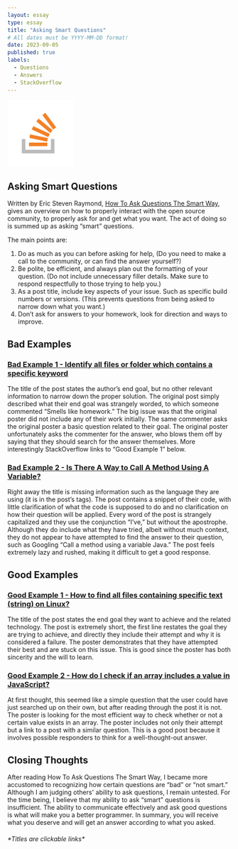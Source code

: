 ```yaml
---
layout: essay
type: essay
title: "Asking Smart Questions"
# All dates must be YYYY-MM-DD format!
date: 2023-09-05
published: true
labels:
  - Questions
  - Answers
  - StackOverflow
---
```


<img width="150px" class="rounded float-start pe-4" src="../img/asking-questions/StackOverflow.png">

## Asking Smart Questions

Written by Eric Steven Raymond, [How To Ask Questions The Smart Way](http://www.catb.org/esr/faqs/smart-questions.html), gives an overview on how to properly interact with the open source community, to properly ask for and get what you want. The act of doing so is summed up as asking “smart” questions.

The main points are:
1. Do as much as you can before asking for help, (Do you need to make a call to the community, or can find the answer yourself?)
2. Be polite, be efficient, and always plan out the formatting of your question. (Do not include unnecessary filler details. Make sure to respond respectfully to those trying to help you.)
3. As a post title, include key aspects of your issue. Such as specific build numbers or versions. (This prevents questions from being asked to narrow down what you want.)
4. Don’t ask for answers to your homework, look for direction and ways to improve.

## Bad Examples

### [Bad Example 1 - Identify all files or folder which contains a specific keyword](https://stackoverflow.com/questions/56770250/identify-all-files-or-folder-which-contains-a-specific-keyword?noredirect=1&lq=1 )

The title of the post states the author’s end goal, but no other relevant information to narrow down the proper solution. The original post simply described what their end goal was strangely worded, to which someone commented “Smells like homework.” The big issue was that the original poster did not include any of their work initially. The same commenter asks the original poster a basic question related to their goal. The original poster unfortunately asks the commenter for the answer, who blows them off by saying that they should search for the answer themselves. More interestingly StackOverflow links to “Good Example 1” below.

### [Bad Example 2 - Is There A Way to Call A Method Using A Variable?](https://stackoverflow.com/questions/77041586/is-there-a-way-to-call-a-method-using-a-variable/77041780#77041780 )

Right away the title is missing information such as the language they are using (it is in the post’s tags). The post contains a snippet of their code, with little clarification of what the code is supposed to do and no clarification on how their question will be applied. Every word of the post is strangely capitalized and they use the conjunction “I’ve,” but without the apostrophe. Although they do include what they have tried, albeit without much context, they do not appear to have attempted to find the answer to their question, such as Googling “Call a method using a variable Java.” The post feels extremely lazy and rushed, making it difficult to get a good response.

## Good Examples

### [Good Example 1 - How to find all files containing specific text (string) on Linux?](https://stackoverflow.com/questions/16956810/how-to-find-all-files-containing-specific-text-string-on-linux/16957078#16957078)

The title of the post states the end goal they want to achieve and the related technology. The post is extremely short, the first line restates the goal they are trying to achieve, and directly they include their attempt and why it is considered a failure. The poster demonstrates that they have attempted their best and are stuck on this issue. This is good since the poster has both sincerity and the will to learn.

### [Good Example 2 - How do I check if an array includes a value in JavaScript?](https://stackoverflow.com/questions/237104/how-do-i-check-if-an-array-includes-a-value-in-javascript)

At first thought, this seemed like a simple question that the user could have just searched up on their own, but after reading through the post it is not. The poster is looking for the most efficient way to check whether or not a certain value exists in an array. The poster includes not only their attempt but a link to a post with a similar question. This is a good post because it involves possible responders to think for a well-thought-out answer.

## Closing Thoughts

After reading How To Ask Questions The Smart Way, I became more accustomed to recognizing how certain questions are “bad” or “not smart.” Although I am judging others' ability to ask questions, I remain untested. For the time being, I believe that my ability to ask “smart” questions is insufficient. The ability to communicate effectively and ask good questions is what will make you a better programmer. In summary, you will receive what you deserve and will get an answer according to what you asked.

###### _\*Titles are clickable links\*_